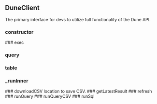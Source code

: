 ## DuneClient 
The primary interface for devs to utilize
full functionality of the Dune API.

### constructor


<ParamField path="apiKey" type="">

</ParamField>
### exec


### query


### table


### _runInner


<ParamField path="queryID" type="">

</ParamField>
<ParamField path="params" type="">

</ParamField>
<ParamField path="pingFrequency" type="">

</ParamField>
### downloadCSV


<ParamField path="args" type="">

</ParamField>
<ParamField path="outFile" type="text">
location to save CSV.
</ParamField>
### getLatestResult


<ParamField path="args" type="">

</ParamField>
### refresh


<ParamField path="queryID" type="">

</ParamField>
<ParamField path="parameters" type="">

</ParamField>
<ParamField path="pingFrequency" type="">

</ParamField>
### runQuery


<ParamField path="args" type="">

</ParamField>
### runQueryCSV


<ParamField path="args" type="">

</ParamField>
### runSql


<ParamField path="args" type="">

</ParamField>
